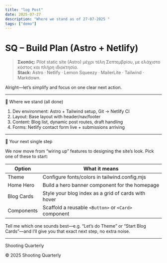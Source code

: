 ```yaml
---
title: "log Post"
date: 2025-07-27
description: "Where we stand as of 27-07-2025 "
tags: ["demo"]
---
```


# SQ – Build Plan (Astro + Netlify)

> **Σκοπός:** Pilot static site (Astro) μέχρι τέλη Σεπτεμβρίου, με ελάχιστο κόστος και πλήρη ιδιοκτησία.  
> **Stack:** Astro · Netlify · Lemon Squeezy · MailerLite · Tailwind · Markdown.

Alright—let’s simplify and focus on one clear next action.

---

🏁 Where we stand (all done)

1. Dev environment: Astro + Tailwind setup, Git → Netlify CI  
2. Layout: Base layout with header/nav/footer  
3. Content: Blog list, dynamic post routes, draft handling  
4. Forms: Netlify contact form live + submissions arriving  

---

🎯 Your next single step

We now move from “wiring up” features to designing the site’s look. Pick one of these to start:

| Option      | What it means                                               |
|-------------|------------------------------------------------------------|
| Theme       | Configure fonts/colors in tailwind.config.mjs              |
| Home Hero   | Build a hero banner component for the homepage             |
| Blog Cards  | Style your blog index as a grid of cards with hover        |
| Components  | Scaffold a reusable `<Button>` or `<Card>` component       |

Tell me which one sounds best—e.g. “Let’s do Theme” or “Start Blog Cards”—and I’ll give you that exact next step, no extra noise.

---

Shooting Quarterly

© 2025 Shooting Quarterly